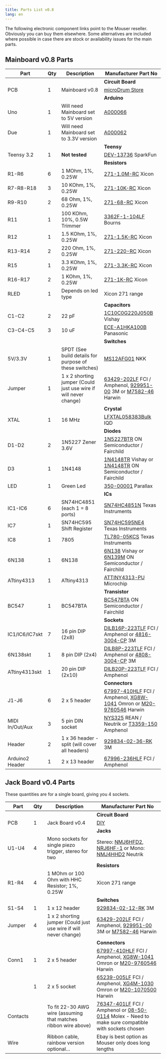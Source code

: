 ```yaml
---
title: Parts List v0.8
lang: en
---
```

The following electronic component links point to the Mouser reseller.
Obviously you can buy them elsewhere.
Some alternatives are included where possible in case there are stock or
availability issues for the main parts.

## Mainboard v0.8 Parts

| Part            | Qty | Description                                                      | Manufacturer Part No
| --------------- | --- | ---------------------------------------------------------------- | -----------
|                 |     |                                                                  | **Circuit Board**
| PCB             | 1   | Mainboard v0.8                                                   | [microDrum Store](http://microdrum.net/blog/products-page-2/pcb/microdrum-pcb-v0-8-fundraising-duplicate/)
|                 |     |                                                                  | **Arduino**
| Uno             | 1   | Will need Mainboard set to 5V version                            | [A000066](http://www2.mouser.com/Search/ProductDetail.aspx?R=0virtualkey0virtualkey782-A000066)
| Due             | 1   | Will need Mainboard set to 3.3V version                          | [A000062](http://www2.mouser.com/Search/ProductDetail.aspx?R=0virtualkey0virtualkey782-A000062)
|                 |     |                                                                  | **Teensy**
| Teensy 3.2      | 1   | **Not tested**                                                   | [DEV-13736](http://www2.mouser.com/Search/ProductDetail.aspx?R=0virtualkey0virtualkey474-DEV-13736) SparkFun
|                 |     |                                                                  | **Resistors**
| R1-R6           | 6   | 1 MOhm, 1%, 0.25W                                                | [271-1.0M-RC](http://www2.mouser.com/Search/ProductDetail.aspx?R=0virtualkey0virtualkey271-1.0M-RC) Xicon
| R7-R8-R18       | 3   | 10 KOhm, 1%, 0.25W                                               | [271-10K-RC](http://www2.mouser.com/Search/ProductDetail.aspx?R=0virtualkey0virtualkey271-10K-RC) Xicon
| R9-R10          | 2   | 68 Ohm, 1%, 0.25W                                                | [271-68-RC](http://www2.mouser.com/Search/ProductDetail.aspx?R=0virtualkey0virtualkey271-68-RC) Xicon
| R11             | 1   | 100 KOhm, 10%, 0.5W Trimmer                                      | [3362F-1-104LF](http://www2.mouser.com/Search/ProductDetail.aspx?R=0virtualkey0virtualkey3362F-1-104LF) Bourns
| R12             | 1   | 1.5 KOhm, 1%, 0.25W                                              | [271-1.5K-RC](http://www2.mouser.com/Search/ProductDetail.aspx?R=0virtualkey0virtualkey271-1.5K-RC) Xicon
| R13-R14         | 2   | 220 Ohm, 1%, 0.25W                                               | [271-220-RC](http://www2.mouser.com/Search/ProductDetail.aspx?R=0virtualkey0virtualkey271-220-RC]) Xicon
| R15             | 1   | 3.3 KOhm, 1%, 0.25W                                              | [271-3.3K-RC](http://www2.mouser.com/Search/ProductDetail.aspx?R=0virtualkey0virtualkey271-3.3K-RC) Xicon
| R16-R17         | 2   | 1 KOhm, 1%, 0.25W                                                | [271-1K-RC](http://www2.mouser.com/Search/ProductDetail.aspx?R=0virtualkey0virtualkey271-1K-RC) Xicon
| RLED            | 1   | Depends on led type                                              | Xicon 271 range
|                 |     |                                                                  | **Capacitors**
| C1-C2           | 2   | 22 pF                                                            | [1C10C0G220J050B](http://www2.mouser.com/Search/ProductDetail.aspx?R=0virtualkey0virtualkey75-1C10C0G220J050B) Vishay
| C3-C4-C5        | 3   | 10 uF                                                            | [ECE-A1HKA100B](http://www2.mouser.com/Search/ProductDetail.aspx?R=0virtualkey0virtualkey667-ECE-A1HKA100B) Panasonic
|                 |     |                                                                  | **Switches**
| 5V/3.3V         | 1   | SPDT (See build details for purpose of these switches)           | [MS12AFG01](http://www2.mouser.com/Search/ProductDetail.aspx?R=0virtualkey0virtualkey633-MS12AFG01) NKK
| Jumper          | 1   | 1 x 2 shorting jumper (Could just use wire if will never change) | [63429-202LF](http://www2.mouser.com/Search/ProductDetail.aspx?R=0virtualkey0virtualkey649-63429-202LF) FCI / Amphenol, [929951-00](http://www2.mouser.com/Search/ProductDetail.aspx?R=0virtualkey0virtualkey517-951-00) 3M or [M7582-46](http://www2.mouser.com/Search/ProductDetail.aspx?R=0virtualkey0virtualkey855-M7582-46) Harwin
|                 |     |                                                                  | **Crystal**
| XTAL            | 1   | 16 MHz                                                           | [LFXTAL058383Bulk](http://www2.mouser.com/Search/ProductDetail.aspx?R=0virtualkey0virtualkey449-LFXTAL058383BULK) IQD
|                 |     |                                                                  | **Diodes**
| D1-D2           | 2   | 1N5227 Zener 3.6V                                                | [1N5227BTR](http://www2.mouser.com/Search/ProductDetail.aspx?R=0virtualkey0virtualkey1N5227BTR) ON Semiconductor / Fairchild
| D3              | 1   | 1N4148                                                           | [1N4148TR](http://www2.mouser.com/Search/ProductDetail.aspx?R=0virtualkey0virtualkey78-1N4148) Vishay or [1N4148TR](http://www2.mouser.com/Search/ProductDetail.aspx?R=0virtualkey0virtualkey512-1N4148TR) ON Semiconductor / Fairchild
| LED             | 1   | Green Led                                                        | [350-00001](http://www2.mouser.com/Search/ProductDetail.aspx?R=0virtualkey0virtualkey350-00001) Parallax
|                 |     |                                                                  | **ICs**
| IC1-IC6         | 6   | SN74HC4851 (each 1 = 8 ports)                                    | [SN74HC4851N](http://www2.mouser.com/Search/ProductDetail.aspx?R=0virtualkey0virtualkey595-SN74HC4851N) Texas Instruments
| IC7             | 1   | SN74HC595 Shift Register                                         | [SN74HC595NE4](http://www2.mouser.com/Search/ProductDetail.aspx?R=0virtualkey0virtualkey595-SN74HC595NE4) Texas Instruments
| IC8             | 1   | 7805                                                             | [TL780-05KCS](http://www2.mouser.com/Search/ProductDetail.aspx?R=0virtualkey0virtualkey595-TL780-05KCS) Texas Instruments
| 6N138           | 1   | 6N138                                                            | [6N138](http://www2.mouser.com/Search/ProductDetail.aspx?R=0virtualkey0virtualkey782-6N138) Vishay or [6N139M](http://www2.mouser.com/Search/ProductDetail.aspx?R=0virtualkey0virtualkey512-6N139M) ON Semiconductor / Fairchild
| ATtiny4313      | 1   | ATtiny4313                                                       | [ATTINY4313-PU](http://www2.mouser.com/Search/ProductDetail.aspx?R=0virtualkey0virtualkey556-ATTINY4313-PU) Microchip
|                 |     |                                                                  | **Transistor**
| BC547           | 1   | BC547BTA                                                         | [BC547BTA](http://www2.mouser.com/Search/ProductDetail.aspx?R=0virtualkey0virtualkey512-BC547BTA) ON Semiconductor / Fairchild
|                 |     |                                                                  | **Sockets**
| IC1/IC6/IC7skt  | 7   | 16 pin DIP (2x8)                                                 | [DILB16P-223TLF](http://www2.mouser.com/Search/ProductDetail.aspx?R=0virtualkey0virtualkey649-DILB16P-223TLF)  FCI / Amphenol or [4816-3004-CP](http://www2.mouser.com/Search/ProductDetail.aspx?R=0virtualkey0virtualkey517-4816-3004-CP) 3M
| 6N138skt        | 1   |  8 pin DIP (2x4)                                                 | [DILB8P-223TLF](http://www2.mouser.com/Search/ProductDetail.aspx?R=0virtualkey0virtualkey649-DILB8P-223TLF) FCI / Amphenol or [4808-3004-CP](http://www2.mouser.com/Search/ProductDetail.aspx?R=0virtualkey0virtualkey517-4808-3004-CP) 3M
| ATtiny4313skt   | 1   | 20 pin DIP (2x10)                                                | [DILB20P-223TLF](http://www2.mouser.com/Search/ProductDetail.aspx?R=0virtualkey0virtualkey649-DILB20P-223TLF) FCI / Amphenol
|                 |     |                                                                  | **Connectors**
| J1-J6           | 6   | 2 x 5 header                                                     | [67997-410HLF](http://www2.mouser.com/Search/ProductDetail.aspx?R=0virtualkey0virtualkey649-67997-410HLF) FCI / Amphenol, [XG8W-1041](http://www2.mouser.com/Search/ProductDetail.aspx?R=0virtualkey0virtualkey653-XG8W-1041) Omron or [M20-9760546](http://www2.mouser.com/Search/ProductDetail.aspx?R=0virtualkey0virtualkey855-M20-9760546) Harwin
| MIDI In/Out/Aux | 3   | 5 pin DIN socket                                                 | [NYS325](http://www2.mouser.com/Search/ProductDetail.aspx?R=0virtualkey0virtualkey568-NYS325) REAN / Neutrik or [T3359-150](http://www2.mouser.com/Search/ProductDetail.aspx?R=0virtualkey0virtualkey523-T3359150) Amphenol
| Header          | 2   | 1 x 36 header - split (will cover all headers)                   | [929834-02-36-RK](http://www2.mouser.com/Search/ProductDetail.aspx?R=0virtualkey0virtualkey517-929834-02-36-RK) 3M
| Arduino2 Header | 1   | 2 x 13 header                                                    | [67996-236HLF](http://www2.mouser.com/Search/ProductDetail.aspx?R=0virtualkey0virtualkey649-67996-236HLF) FCI / Amphenol

## Jack Board v0.4 Parts

These quantities are for a single board, giving you 4 sockets.

| Part     | Qty | Description                                                      | Manufacturer Part No
| -------- | --- | ---------------------------------------------------------------- | --------------
|          |     |                                                                  | **Circuit Board**
| PCB      | 1   | Jack Board v0.4                                                  | [DIY](/downloads/microDRUM_Jack_v0.4-PCB.pdf)
|          |     |                                                                  | **Jacks**
| U1-U4    | 4   | Mono sockets for single piezo trigger, stereo for two            | Stereo: [NMJ6HFD2](http://www2.mouser.com/Search/ProductDetail.aspx?R=0virtualkey0virtualkey550-20301), [NRJ6HF-1](http://www2.mouser.com/Search/ProductDetail.aspx?R=0virtualkey0virtualkey550-20384) or Mono: [NMJ4HHD2](http://www2.mouser.com/Search/ProductDetail.aspx?R=0virtualkey0virtualkey568-NMJ4HHD2) Neutrik
|          |     |                                                                  | **Resistors**
| R1-R4    | 4   | 1 MOhm or 100 Ohm with HHC Resistor; 1%, 0.25W                   | Xicon 271 range
|          |     |                                                                  | **Switches**
| S1-S4    | 1   | 1 x 12 header                                                    | [929834-02-12-RK](http://www2.mouser.com/Search/ProductDetail.aspx?R=0virtualkey0virtualkey517-929834-02-12-RK) 3M
| Jumper   | 4   | 1 x 2 shorting jumper (Could just use wire if will never change) | [63429-202LF](http://www2.mouser.com/Search/ProductDetail.aspx?R=0virtualkey0virtualkey649-63429-202LF) FCI / Amphenol, [929951-00](http://www2.mouser.com/Search/ProductDetail.aspx?R=0virtualkey0virtualkey517-951-00) 3M or [M7582-46](http://www2.mouser.com/Search/ProductDetail.aspx?R=0virtualkey0virtualkey855-M7582-46) Harwin
|          |     |                                                                  | **Connectors**
| Conn1    | 1   | 2 x 5 header                                                     | [67997-410HLF](http://www2.mouser.com/Search/ProductDetail.aspx?R=0virtualkey0virtualkey649-67997-410HLF) FCI / Amphenol, [XG8W-1041](http://www2.mouser.com/Search/ProductDetail.aspx?R=0virtualkey0virtualkey653-XG8W-1041) Omron or [M20-9760546](http://www2.mouser.com/Search/ProductDetail.aspx?R=0virtualkey0virtualkey855-M20-9760546) Harwin
|          | 1   | 2 x 5 socket                                                     | [65239-005LF](http://www2.mouser.com/Search/ProductDetail.aspx?R=0virtualkey0virtualkey649-65239-005LF) FCI / Amphenol, [XG4M-1030](http://www2.mouser.com/Search/ProductDetail.aspx?R=0virtualkey0virtualkey653-XG4M-1030) Omron or [M20-1070500](http://www2.mouser.com/Search/ProductDetail.aspx?R=0virtualkey0virtualkey855-M20-1070500) Harwin
| Contacts |     | To fit 22-30 AWG wire (assuming that matches ribbon wire above)  | [76347-401LF](http://www2.mouser.com/Search/ProductDetail.aspx?R=0virtualkey0virtualkey649-76347-401LF) FCI / Amphenol or [08-50-0114](http://www2.mouser.com/Search/ProductDetail.aspx?R=0virtualkey0virtualkey538-08-50-0114) Molex - Need to make sure compatible with sockets chosen
| Wire     |     | Ribbon cable, rainbow version optional…                          | Ebay is best option as Mouser only does long lengths

